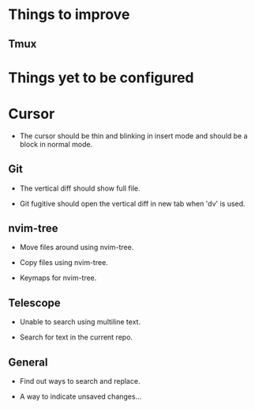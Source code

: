 # Things to improve

## Tmux


# Things yet to be configured

# Cursor

- The cursor should be thin and blinking in insert mode and should be a block in normal mode.

## Git

- The vertical diff should show full file.

- Git fugitive should open the vertical diff in new tab when 'dv' is used.


## nvim-tree

- Move files around using nvim-tree.

- Copy files using nvim-tree.

- Keymaps for nvim-tree.


## Telescope

- Unable to search using multiline text.

- Search for text in the current repo.

## General

- Find out ways to search and replace.

- A way to indicate unsaved changes...




